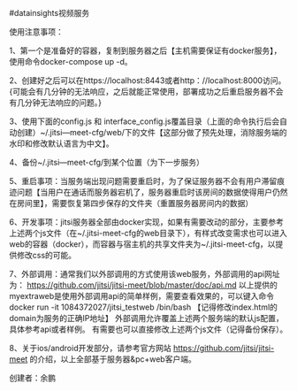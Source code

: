 #datainsights视频服务

使用注意事项：


1、第一个是准备好的容器，复制到服务器之后【主机需要保证有docker服务】，使用命令docker-compose up -d。


2、创建好之后可以在https://localhost:8443或者http：//localhost:8000访问。{可能会有几分钟的无法响应，之后就能正常使用，部署成功之后重启服务器不会有几分钟无法响应的问题。}


3、使用下面的config.js 和 interface_config.js覆盖目录（上面的命令执行后会自动创建）~/.jitsi—meet-cfg/web/下的文件【这部分做了预先处理，消除服务端的水印和修改默认语言为中文】。


4、备份~/.jitsi—meet-cfg/到某个位置（为下一步服务）


5、重启事项：当服务端出现问题需要重启时，为了保证服务器不会有用户滞留痕迹问题【当用户在通话而服务器宕机了，服务器重启时该房间的数据使得用户仍然在房间里】，需要恢复第四步保存的文件夹（重置服务器房间内的数据）


6、开发事项：jitsi服务器全部由docker实现，如果有需要改动的部分，主要参考上述两个js文件（在~/.jitsi-meet-cfg的web目录下），有样式改变需求也可以进入web的容器（docker），而容器与宿主机的共享文件夹为~/.jitsi-meet-cfg，以提供修改css的可能。


7、外部调用：通常我们以外部调用的方式使用该web服务，外部调用的api网址为：
https://github.com/jitsi/jitsi-meet/blob/master/doc/api.md
以上提供的myextraweb是使用外部调用api的简单样例，需要查看效果的，可以键入命令docker run -it 1084372027/jitsi_testweb /bin/bash
【记得修改index.html的domain为服务的正确IP地址】
外部调用允许覆盖上述两个服务端的默认js配置，具体参考api或者样例。
有需要也可以直接修改上述两个js文件（记得备份保存）。


8、关于ios/android开发部分，请参考官方网站
https://github.com/jitsi/jitsi-meet
的介绍，以上全部基于服务器&pc+web客户端。


创建者：余鹏



















